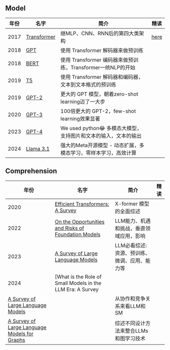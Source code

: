 ## Model

| 年份 | 名字                                                                                                                           | 简介                                                            | 精读                                |
| ---- | ------------------------------------------------------------------------------------------------------------------------------ | --------------------------------------------------------------- | ----------------------------------- |
| 2017 | [Transformer](https://arxiv.org/abs/1706.03762)                                                                                | 继MLP、CNN、RNN后的第四大类架构                                 | [here](./paper-note/transformer.md) |
| 2018 | [GPT](https://s3-us-west-2.amazonaws.com/openai-assets/research-covers/language-unsupervised/language_understanding_paper.pdf) | 使用 Transformer 解码器来做预训练                               |                                     |
| 2018 | [BERT](https://arxiv.org/abs/1810.04805)                                                                                       | 使用 Transformer 编码器来做预训练，Transformer一统NLP的开始     |                                     |
| 2019 | [T5](https://arxiv.org/pdf/1910.10683)                                                                                         | 使用 Transformer 解码器和编码器，文本到文本格式的预训练         |                                     |
| 2019 | [GPT-2](https://d4mucfpksywv.cloudfront.net/better-language-models/language_models_are_unsupervised_multitask_learners.pdf)    | 更大的 GPT 模型，朝着zero-shot learning迈了一大步               |                                     |
| 2020 | [GPT-3](https://arxiv.org/abs/2005.14165)                                                                                      | 100倍更大的 GPT-2，few-shot learning效果显著                    |                                     |
| 2023 | [GPT-4](https://cdn.openai.com/papers/gpt-4.pdf)                                                                               | We used python😂 多模态大模型，支持图片和文本的输入，文本的输出  |                                     |
| 2024 | [Llama 3.1](https://arxiv.org/pdf/2407.21783)                                                                                  | 强大的Meta开源模型 - 动态扩展，多模态学习，零样本学习，高效计算 |                                     |

## Comprehension

| 年份                                                                             | 名字                                                                                    | 简介                                          | 精读 |
| -------------------------------------------------------------------------------- | --------------------------------------------------------------------------------------- | --------------------------------------------- | ---- |
| 2020                                                                             | [Efficient Transformers: A Survey](https://arxiv.org/abs/2009.06732)                    | X-former 模型的全面综述                       |      |
| 2022                                                                             | [On the Opportunities and Risks of Foundation Models](https://arxiv.org/pdf/2108.07258) | LLM能力、机遇和挑战，垂直领域应用，影响       |      |
| 2023                                                                             | [A Survey of Large Language Models](https://arxiv.org/abs/2303.18223)                   | LLM必看综述: 资源、预训练、微调、应用、能力等 |      |
| 2024                                                                             | [What is the Role of Small Models in the LLM Era: A Survey                              |
| [A Survey of Large Language Models](https://arxiv.org/abs/2409.06857)            |                                                                                         | 从协作和竞争关系来看LLM和SM                   |
| [A Survey of Large Language Models for Graphs](https://arxiv.org/abs/2405.08011) |                                                                                         | 综述不同设计方法来整合LLMs和图学习技术        |
